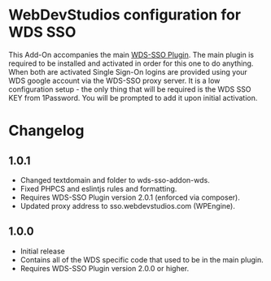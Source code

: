 # WebDevStudios configuration for WDS SSO

This Add-On accompanies the main [WDS-SSO Plugin](https://github.com/WebDevStudios/sso). The main plugin is required to be installed and activated in order for this one to do anything. When both are activated Single Sign-On logins are provided using your WDS google account via the WDS-SSO proxy server. It is a low configuration setup - the only thing that will be required is the WDS SSO KEY from 1Password. You will be prompted to add it upon initial activation.

# Changelog

## 1.0.1

- Changed textdomain and folder to wds-sso-addon-wds.
- Fixed PHPCS and eslintjs rules and formatting.
- Requires WDS-SSO Plugin version 2.0.1 (enforced via composer).
- Updated proxy address to sso.webdevstudios.com (WPEngine).

## 1.0.0

- Initial release
- Contains all of the WDS specific code that used to be in the main plugin.
- Requires WDS-SSO Plugin version 2.0.0 or higher.
